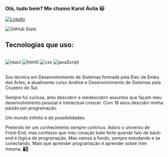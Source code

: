 ### Olá, tudo bem? Me chamo Karol Ávila 😃

[![LinkdIn](https://img.shields.io/badge/LinkedIn-0077B5?style=for-the-badge&logo=linkedin&logoColor=white)](https://www.linkedin.com/in/karol%C3%A1vila)

![GitHub Stats](https://github-readme-stats.vercel.app/api?username=kaah-kz&show_icons=true&theme=highcontrast&cache_seconds=2
)


## Tecnologias que uso:

<div style="display: inline_block"><br/>
    <img aling="center" alt="react" src="https://img.shields.io/badge/React-20232A?style=for-the-badge&logo=react&logoColor=61DAFB"/>
    <img aling="center" alt="html5" src="https://img.shields.io/badge/HTML5-E34F26?style=for-the-badge&logo=html5&logoColor=white"/>
    <img aling="center" alt="css" src="https://img.shields.io/badge/CSS3-1572B6?style=for-the-badge"/>
    <img aling="center" alt="javaScript" src="https://img.shields.io/badge/JavaScript-F7DF1E?style=for-the-badge&logo=javascript&logoColor=black"/>
</div></br>

Sou técnica em Desenvolvimento de Sistemas formada pela Etec de Embu das Artes, e atualmente curso Análise e Desenvolvimento de Sistemas pela Cruzeiro do Sul.

Sempre fui curiosa, amo descobrir e reedescobrir assuntos que façam meu desenvolvimento pessoal e intelectual crescer. Com 18 anos descobri minha paixão por programação.

Um mundo infinito e de possibilidades.

Pretendo ter um conhecimento sempre contínuo.
Adoro o universo de Front-End, mas confesso que meu coração bate forte quando falo de back-end e lógica de programação. Mas vamos a fundo, sempre estudando e se conectando. Mais que aprender programação é aprender sobre mim mesma. 🖥️🎯
